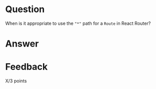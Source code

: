 # Question

When is it appropriate to use the `"*"` path for a `Route` in React Router?

# Answer




# Feedback

X/3 points